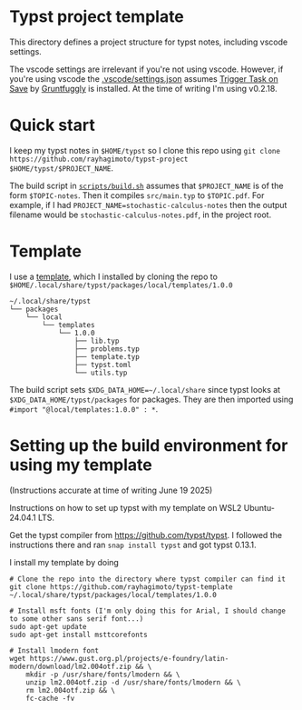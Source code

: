 # Typst project template

This directory defines a project structure for typst notes, including vscode settings.

The vscode settings are irrelevant if you're not using vscode. However, if you're using vscode the [.vscode/settings.json](.vscode/settings.json) assumes [Trigger Task on Save](https://open-vsx.org/extension/Gruntfuggly/triggertaskonsave) by [Gruntfuggly](https://open-vsx.org/namespace/Gruntfuggly) is installed. 
At the time of writing I'm using v0.2.18.

# Quick start

I keep my typst notes in `$HOME/typst` so I clone this repo using `git clone https://github.com/rayhagimoto/typst-project $HOME/typst/$PROJECT_NAME`.

The build script in [`scripts/build.sh`](scripts/build.sh) assumes that `$PROJECT_NAME` is of the form `$TOPIC-notes`. Then it compiles `src/main.typ` to `$TOPIC.pdf`. For example, if I had `PROJECT_NAME=stochastic-calculus-notes` then the output filename would be `stochastic-calculus-notes.pdf`, in the project root.

# Template

I use a [template](https://github.com/rayhagimoto/typst-template), which I  installed by cloning the repo to `$HOME/.local/share/typst/packages/local/templates/1.0.0` 

```
~/.local/share/typst
└── packages
    └── local
        └── templates
            └── 1.0.0
                ├── lib.typ
                ├── problems.typ
                ├── template.typ
                ├── typst.toml
                └── utils.typ
```

The build script sets `$XDG_DATA_HOME=~/.local/share` since typst looks at `$XDG_DATA_HOME/typst/packages` for packages. 
They are then imported using `#import "@local/templates:1.0.0" : *`.

# Setting up the build environment for using my template
(Instructions accurate at time of writing June 19 2025)

Instructions on how to set up typst with my template on WSL2 Ubuntu-24.04.1 LTS.

Get the typst compiler from https://github.com/typst/typst. I followed the instructions there and ran `snap install typst` and got typst 0.13.1.

I install my template by doing

```
# Clone the repo into the directory where typst compiler can find it
git clone https://github.com/rayhagimoto/typst-template ~/.local/share/typst/packages/local/templates/1.0.0

# Install msft fonts (I'm only doing this for Arial, I should change to some other sans serif font...)
sudo apt-get update
sudo apt-get install msttcorefonts

# Install lmodern font
wget https://www.gust.org.pl/projects/e-foundry/latin-modern/download/lm2.004otf.zip && \
    mkdir -p /usr/share/fonts/lmodern && \
    unzip lm2.004otf.zip -d /usr/share/fonts/lmodern && \
    rm lm2.004otf.zip && \
    fc-cache -fv
```